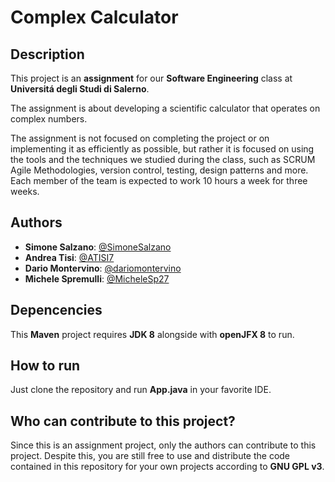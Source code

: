 
# Complex Calculator

## Description

This project is an **assignment** for our **Software Engineering** class at **Universitá degli Studi di Salerno**. 

The assignment is about developing a scientific calculator that operates on complex numbers. 

The assignment is not focused on completing the project or on implementing it as efficiently as possible, but rather it is focused on using the tools and the techniques we studied during the class, such as SCRUM Agile Methodologies, version control, testing, design patterns and more.
Each member of the team is expected to work 10 hours a week for three weeks. 

## Authors
- **Simone Salzano**: [@SimoneSalzano](https://github.com/SimoneSalzano)
- **Andrea Tisi**: [@ATISI7](https://github.com/ATISI7)
- **Dario Montervino**: [@dariomontervino](https://github.com/dariomontervino)
- **Michele Spremulli**: [@MicheleSp27](https://github.com/MicheleSp27)

## Depencencies

This **Maven** project requires **JDK 8** alongside with **openJFX 8** to run. 

## How to run

Just clone the repository and run **App.java** in your favorite IDE. 

## Who can contribute to this project?

Since this is an assignment project, only the authors can contribute to this project.
Despite this, you are still free to use and distribute the code contained in this repository for your own projects according to **GNU GPL v3**. 
